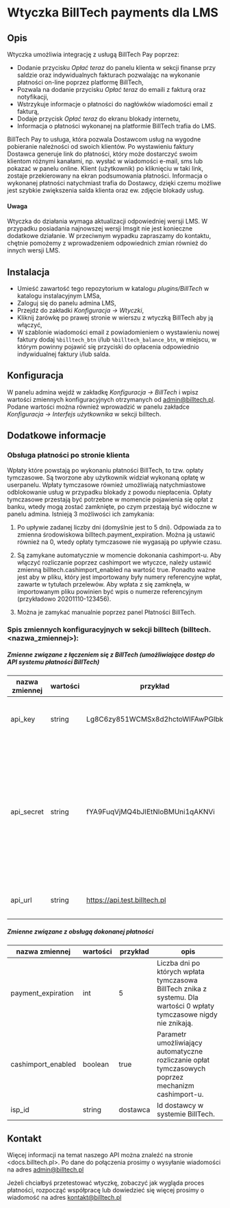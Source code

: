 # Wtyczka BillTech payments dla LMS

## Opis
Wtyczka umożliwia integrację z usługą BillTech Pay poprzez:
* Dodanie przycisku *Opłać teraz* do panelu klienta w sekcji finanse przy saldzie oraz indywidualnych 
fakturach pozwalając na wykonanie płatności on-line poprzez platformę BillTech,
* Pozwala na dodanie przycisku *Opłać teraz* do emaili z fakturą oraz notyfikacji,
* Wstrzykuje informacje o płatności do nagłówków wiadomości email z fakturą,
* Dodaje przycisk *Opłać teraz* do ekranu blokady internetu,
* Informacja o płatności wykonanej na platformie BillTech trafia do LMS.

BillTech Pay to usługa, która pozwala Dostawcom usług na wygodne pobieranie należności od swoich klientów. 
Po wystawieniu faktury Dostawca generuje link do płatności, który może dostarczyć swoim klientom różnymi kanałami,
 np. wysłać w wiadomości e-mail, sms lub pokazać w panelu online. 
Klient (użytkownik) po kliknięciu w taki link, zostaje przekierowany na ekran podsumowania płatności.
Informacja o wykonanej płatności natychmiast trafia do Dostawcy,
 dzięki czemu możliwe jest szybkie zwiększenia salda klienta oraz ew. zdjęcie blokady usług.

#### Uwaga
Wtyczka do działania wymaga aktualizacji odpowiedniej wersji LMS. W przypadku posiadania najnowszej wersji
lmsgit nie jest konieczne dodatkowe działanie. W przeciwnym wypadku zapraszamy do kontaktu, chętnie pomożemy 
z wprowadzeniem odpowiednich zmian również do innych wersji LMS.

## Instalacja
* Umieść zawartość tego repozytorium w katalogu *plugins/BillTech* w katalogu instalacyjnym LMSa,
* Zaloguj się do panelu admina LMS,
* Przejdź do zakładki *Konfiguracja -> Wtyczki*,
* Kliknij żarówkę po prawej stronie w wierszu z wtyczką BillTech aby ją włączyć,
* W szablonie wiadomości email z powiadomieniem o wystawieniu nowej faktury dodaj `%billtech_btn` i/lub `%billtech_balance_btn`,
w miejscu, w którym powinny pojawić się przyciski do opłacenia odpowiednio indywidualnej faktury i/lub salda. 

## Konfiguracja
W panelu admina wejdź w zakładkę *Konfiguracja -> BillTech* i wpisz wartości zmiennych konfiguracyjnych otrzymanych od <admin@billtech.pl>. 
Podane wartości można również wprowadzić w panelu zakładce *Konfiguracja -> Interfejs użytkownika* w sekcji billtech.

## Dodatkowe informacje
### Obsługa płatności po stronie klienta
Wpłaty które powstają po wykonaniu płatności BillTech, to tzw. opłaty tymczasowe. Są tworzone aby użytkownik widział wykonaną opłatę w userpanelu. Wpłaty tymczasowe również umożliwiają natychmiastowe odblokowanie usług w przypadku blokady z powodu niepłacenia. Opłaty tymczasowe przestają być potrzebne w momencie pojawienia się opłat z banku, wtedy mogą zostać zamknięte, po czym przestają być widoczne w panelu admina. Istnieją 3 możliwości ich zamykania:

   1. Po upływie zadanej liczby dni (domyślnie jest to 5 dni). Odpowiada za to zmienna środowiskowa billtech.payment_expiration. 
    Można ją ustawić również na 0, wtedy opłaty tymczasowe nie wygasają po upływie czasu. 
   
   1. Są zamykane automatycznie w momencie dokonania cashimport-u. Aby włączyć rozliczanie poprzez cashimport we wtyczce, należy ustawić zmienną billtech.cashimport_enabled na wartość true. Ponadto ważne jest aby w pliku, który jest importowany były numery referencyjne wpłat, zawarte w tytułach przelewów. Aby wpłata z się zamknęła, w importowanym pliku powinien być wpis o numerze referencyjnym (przykładowo 20201110-123456). 
    
   1. Można je zamykać manualnie poprzez panel Płatności BillTech.

### Spis zmiennych konfiguracyjnych w sekcji billtech (billtech.<nazwa_zmiennej>):

##### Zmienne związane z łączeniem się z BillTech (umożliwiające dostęp do API systemu płatności BillTech)

| nazwa zmiennej 	| wartości 	| przykład                         	| opis                                                                                                                                                                                        	|
|----------------	|----------	|----------------------------------	|---------------------------------------------------------------------------------------------------------------------------------------------------------------------------------------------	|
| api_key        	| string   	| Lg8C6zy851WCMSx8d2hctoWIFAwPGlbk 	| Parametr wykorzystywany do uwierzytelnienia HTTP BASIC.                                                                                                                                     	|
| api_secret     	| string   	| fYA9FuqVjMQ4bJIEtNloBMUni1qAKNVi 	| Parametr wykorzystywany do uwierzytelnienia HTTP BASIC.  Otrzymywany po kliknięcie po podaniu parametru PIN i kliknięciu przycisku Generuj API secret w zakładce *Konfiguracja -> BillTech*. 	|
| api_url        	| string   	| https://api.test.billtech.pl     	| Adres do komunikacji z platformą BillTech                                                                                                                                                   	|

##### Zmienne związane z obsługą dokonanej płatności

| nazwa zmiennej     	| wartości 	| przykład 	| opis                                                                                                                  	|
|--------------------	|----------	|----------	|-----------------------------------------------------------------------------------------------------------------------	|
| payment_expiration 	| int      	| 5        	| Liczba dni po których wpłata tymczasowa BillTech znika z systemu. Dla wartości 0 wpłaty tymczasowe nigdy nie znikają. 	|
| cashimport_enabled 	| boolean  	| true     	| Parametr umożliwiający automatyczne rozliczanie opłat tymczasowych poprzez mechanizm cashimport-u.                    	|
| isp_id             	| string   	| dostawca 	| Id dostawcy w systemie BillTech.                                                                                      	|
    
## Kontakt
Więcej informacji na temat naszego API można znaleźć na stronie <docs.billtech.pl>. Po dane do połączenia prosimy o wysyłanie wiadomości na adres <admin@billtech.pl>

Jeżeli chciałbyś przetestować wtyczkę, zobaczyć jak wygląda proces płatności, rozpocząć współpracę lub dowiedzieć się więcej prosimy o wiadomość na adres <kontakt@billtech.pl>
